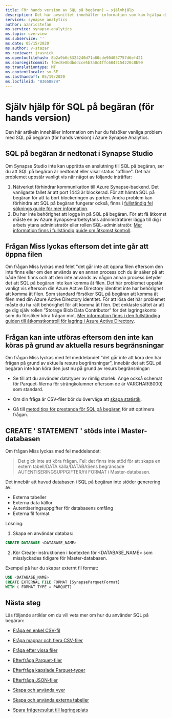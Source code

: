 ```yaml
---
title: För hands version av SQL på begäran) – självhjälp
description: Det här avsnittet innehåller information som kan hjälpa dig att felsöka problem med SQL på begäran (för hands version).
services: synapse analytics
author: azaricstefan
ms.service: synapse-analytics
ms.topic: overview
ms.subservice: ''
ms.date: 05/15/2020
ms.author: v-stazar
ms.reviewer: jrasnick
ms.openlocfilehash: 8b2a9b6c5324240d71a80cde904057757d6ef421
ms.sourcegitcommit: fdec8e8bdbddcce5b7a0c4ffc6842154220c8b90
ms.translationtype: MT
ms.contentlocale: sv-SE
ms.lasthandoff: 05/19/2020
ms.locfileid: "83658874"
---
```

# <a name="self-help-for-sql-on-demand-preview"></a>Själv hjälp för SQL på begäran (för hands version)

Den här artikeln innehåller information om hur du felsöker vanliga problem med SQL på begäran (för hands version) i Azure Synapse Analytics.

## <a name="sql-on-demand-is-grayed-out-in-synapse-studio"></a>SQL på begäran är nedtonat i Synapse Studio

Om Synapse Studio inte kan upprätta en anslutning till SQL på begäran, ser du att SQL på begäran är nedtonat eller visar status "offline". Det här problemet uppstår vanligt vis när något av följande inträffar:

1) Nätverket förhindrar kommunikation till Azure Synapse-backend. Det vanligaste fallet är att port 1443 är blockerad. För att hämta SQL på begäran för att ta bort blockeringen av porten. Andra problem kan förhindra att SQL på begäran fungerar också, finns i [fullständig fel söknings guide för mer information](../troubleshoot/troubleshoot-synapse-studio.md).
2) Du har inte behörighet att logga in på SQL på begäran. För att få åtkomst måste en av Azure Synapse-arbetsytans administratörer lägga till dig i arbets ytans administratör eller rollen SQL-administratör. [Mer information finns i fullständig guide om åtkomst kontroll](access-control.md).

## <a name="query-fails-because-file-cannot-be-opened"></a>Frågan Miss lyckas eftersom det inte går att öppna filen

Om frågan Miss lyckas med felet "det går inte att öppna filen eftersom den inte finns eller om den används av en annan process och du är säker på att både filen finns och att den inte används av någon annan process betyder det att SQL på begäran inte kan komma åt filen. Det här problemet uppstår vanligt vis eftersom din Azure Active Directory identitet inte har behörighet att komma åt filen. Som standard försöker SQL på begäran att komma åt filen med din Azure Active Directory identitet. För att lösa det här problemet måste du ha rätt behörighet för att komma åt filen. Det enklaste sättet är att ge dig själv rollen ”Storage Blob Data Contributor” för det lagringskonto som du försöker köra frågan mot. [Mer information finns i den fullständiga guiden till åtkomstkontroll för lagring i Azure Active Directory](../../storage/common/storage-auth-aad-rbac-portal.md?toc=/azure/synapse-analytics/toc.json&bc=/azure/synapse-analytics/breadcrumb/toc.json). 

## <a name="query-fails-because-it-cannot-be-executed-due-to-current-resource-constraints"></a>Frågan kan inte utföras eftersom den inte kan köras på grund av aktuella resurs begränsningar 

Om frågan Miss lyckas med fel meddelandet "det går inte att köra den här frågan på grund av aktuella resurs begränsningar", innebär det att SQL på begäran inte kan köra den just nu på grund av resurs begränsningar: 

- Se till att du använder datatyper av rimlig storlek. Ange också schemat för Parquet-filerna för strängkolumner eftersom de är VARCHAR(8000) som standard. 

- Om din fråga är CSV-filer bör du överväga att [skapa statistik](develop-tables-statistics.md#statistics-in-sql-on-demand-preview). 

- Gå till [metod tips för prestanda för SQL på begäran](best-practices-sql-on-demand.md) för att optimera frågan.  

## <a name="create-statement-is-not-supported-in-master-database"></a>CREATE ' STATEMENT ' stöds inte i Master-databasen

Om frågan Miss lyckas med fel meddelandet:

> Det gick inte att köra frågan. Fel: det finns inte stöd för att skapa en extern tabell/DATA källa/DATABASens begränsade AUTENTISERINGSUPPGIFTER/fil FORMAT i Master-databasen. 

Det innebär att huvud databasen i SQL på begäran inte stöder generering av:
  - Externa tabeller
  - Externa data källor
  - Autentiseringsuppgifter för databasens omfång
  - Externa fil format

Lösning:

  1. Skapa en användar databas:

```sql
CREATE DATABASE <DATABASE_NAME>
```

  2. Kör Create-instruktionen i kontexten för <DATABASE_NAME> som misslyckades tidigare för Master-databasen. 
  
  Exempel på hur du skapar externt fil format:
    
```sql
USE <DATABASE_NAME>
CREATE EXTERNAL FILE FORMAT [SynapseParquetFormat] 
WITH ( FORMAT_TYPE = PARQUET)
```

## <a name="next-steps"></a>Nästa steg

Läs följande artiklar om du vill veta mer om hur du använder SQL på begäran:

- [Fråga en enkel CSV-fil](query-single-csv-file.md)

- [Fråga mappar och flera CSV-filer](query-folders-multiple-csv-files.md)

- [Fråga efter vissa filer](query-specific-files.md)

- [Efterfråga Parquet-filer](query-parquet-files.md)

- [Efterfråga kapslade Parquet-typer](query-parquet-nested-types.md)

- [Efterfråga JSON-filer](query-json-files.md)

- [Skapa och använda vyer](create-use-views.md)

- [Skapa och använda externa tabeller](create-use-external-tables.md)

- [Spara frågeresultat till lagringsplats](create-external-table-as-select.md)
